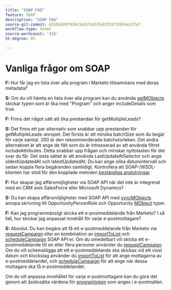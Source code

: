 ```yaml
---
title: "SOAP FAQ"
feature: SOAP
description: "SOAP FAQ"
source-git-commit: d335bdd9f939c3e557a557b43fb3f33934e13fef
workflow-type: tm+mt
source-wordcount: '333'
ht-degree: 0%

---
```



# Vanliga frågor om SOAP

**F:** Hur får jag en lista över alla program i Marketo tillsammans med deras metadata?

**S:** Om du vill hämta en lista över alla program kan du använda [getMObjects](./getmobjects.md) skickar typen som är lika med &quot;Program&quot; och anger includeDetails som true.

**F:** Finns det något sätt att öka prestandan för getMultipleLeads?

**S:** Det finns ett par alternativ som snabbar upp prestandan för getMultipleLeads-anropet. Det första är att minska batchSize som du begär för varje samtal. 200 är den rekommenderade batchstorleken. Det andra alternativet är att ange de fält som du är intresserad av att använda filtret includeAttributes. Detta snabbar upp frågan och minskar nyttolasten för det svar du får. Det sista sättet är att använda LastUpdateAtSelector och ange oldestUpdatedAt och latestUpdatedAt. Du kan ange olika datumintervall och sedan koppla flera begäranden samtidigt. Kontrollera att SOAP-/WSDL-klienten har stöd för den kopplade metoden [beständiga anslutningar](https://www.w3.org/Protocols/rfc2616/rfc2616-sec8.html).

**F:** Hur skapar jag affärsmöjligheter via SOAP API när det inte är integrerat med en CRM som SalesForce eller Microsoft Dynamics?

**S:** Du kan skapa affärsmöjligheter med SOAP API med [syncMObjects](syncmobjects.md) anropa skrivning till OpportunityPersonRole och Opportunity [MObject](marketo-objects.md) typer.

**F:** Kan jag programmässigt skicka ett e-postmeddelande från Marketo? I så fall, hur skickar jag anpassat innehåll för varje e-postmottagare?

**S:** Absolut. Du kan begära att få ett e-postmeddelande från Marketo via [requestCampaign](requestcampaign.md) eller en kombination av [importToList](importtolist.md) och [scheduleCampaign](schedulecampaign.md) SOAP API:er. Om du omedelbart vill skicka ett e-postmeddelande till en eller flera personer använder du [requestCampaign](requestcampaign.md). Om du vill schemalägga att ett e-postmeddelande ska skickas vid ett visst datum och klockslag använder du [importToList](importtolist.md) för att ange mottagarna av e-postmeddelandet, och [scheduleCampaign](schedulecampaign.md) för att ange när dessa mottagare ska få e-postmeddelandet.

Om du vill anpassa innehållet för varje e-postmottagare kan du göra det genom att åsidosätta värdena för [programtoken](../rest-api/tokens.md) som anges i e-postmallen.
